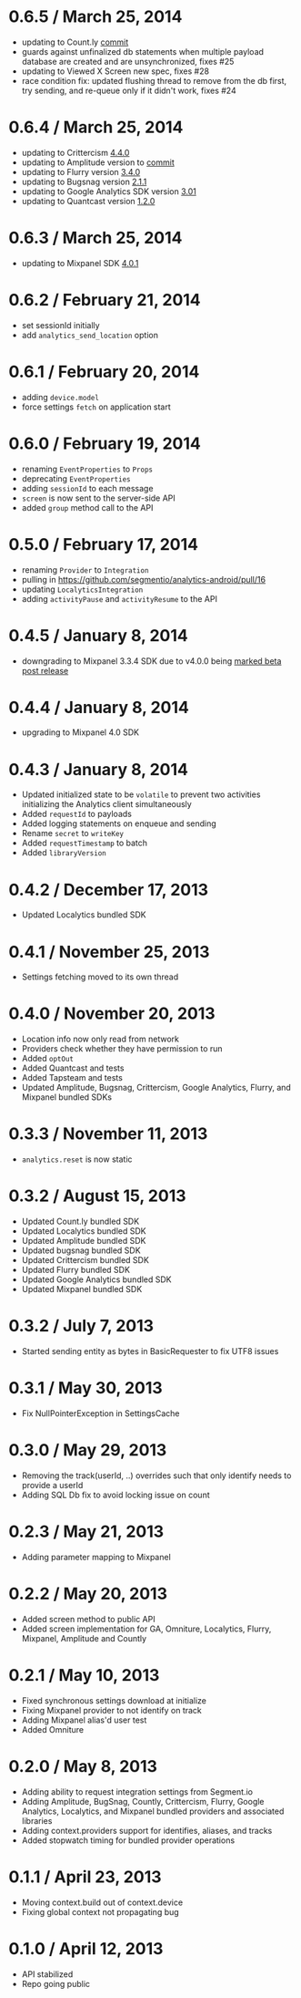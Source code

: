 0.6.5 / March 25, 2014
=================
* updating to Count.ly [commit](https://github.com/Countly/countly-sdk-android/commit/6a2f6b4e92faf80acd7c1a6ce3ec99c5336135b5)
* guards against unfinalized db statements when multiple payload database are created and are unsynchronized, fixes #25
* updating to Viewed X Screen new spec, fixes #28
* race condition fix: updated flushing thread to remove from the db first, try sending, and re-queue only if it didn't work, fixes #24

0.6.4 / March 25, 2014
=================
* updating to Crittercism [4.4.0](https://app.crittercism.com/downloads/release_notes/android/4.4.0)
* updating to Amplitude version to [commit](https://github.com/amplitude/Amplitude-Android/commit/51a69da7a8ff49848985db511e72814359e1c9f0)
* updating to Flurry version [3.4.0](http://support.flurry.com/index.php?title=Analytics/Code/ReleaseNotes/Android)
* updating to Bugsnag version [2.1.1](https://bugsnag.com/docs/notifiers/android)
* updating to Google Analytics SDK version [3.01](https://developers.google.com/analytics/devguides/collection/android/changelog#changelog)
* updating to Quantcast version [1.2.0](https://github.com/quantcast/android-measurement/blob/master/CHANGELOG.md)


0.6.3 / March 25, 2014
=================
* updating to Mixpanel SDK [4.0.1](https://github.com/mixpanel/mixpanel-android/commit/6830db80a7ef3735c087c2c30772a99c65b28d14)

0.6.2 / February 21, 2014
=================
* set sessionId initially
* add `analytics_send_location` option

0.6.1 / February 20, 2014
=================
* adding `device.model`
* force settings `fetch` on application start

0.6.0 / February 19, 2014
=================
* renaming `EventProperties` to `Props`
* deprecating `EventProperties`
* adding `sessionId` to each message
* `screen` is now sent to the server-side API
* added `group` method call to the API

0.5.0 / February 17, 2014
=================
* renaming `Provider` to `Integration`
* pulling in https://github.com/segmentio/analytics-android/pull/16
* updating `LocalyticsIntegration`
* adding `activityPause` and `activityResume` to the API

0.4.5 / January 8, 2014
=================
* downgrading to Mixpanel 3.3.4 SDK due to v4.0.0 being [marked beta post release](https://github.com/mixpanel/mixpanel-android/commit/98e30e414634df80a90650d183a5f7a131a17c74)

0.4.4 / January 8, 2014
=================
* upgrading to Mixpanel 4.0 SDK

0.4.3 / January 8, 2014
=================
* Updated initialized state to be `volatile` to prevent two activities initializing the Analytics client simultaneously
* Added `requestId` to payloads
* Added logging statements on enqueue and sending
* Rename `secret` to `writeKey`
* Added `requestTimestamp` to batch
* Added `libraryVersion`

0.4.2 / December 17, 2013
=================
* Updated Localytics bundled SDK

0.4.1 / November 25, 2013
=================
* Settings fetching moved to its own thread

0.4.0 / November 20, 2013
=================
* Location info now only read from network
* Providers check whether they have permission to run
* Added `optOut`
* Added Quantcast and tests
* Added Tapsteam and tests
* Updated Amplitude, Bugsnag, Crittercism, Google Analytics, Flurry, and Mixpanel bundled SDKs

0.3.3 / November 11, 2013
=================
* `analytics.reset` is now static

0.3.2 / August 15, 2013
=================
* Updated Count.ly bundled SDK
* Updated Localytics bundled SDK
* Updated Amplitude bundled SDK
* Updated bugsnag bundled SDK
* Updated Crittercism bundled SDK
* Updated Flurry bundled SDK
* Updated Google Analytics bundled SDK
* Updated Mixpanel bundled SDK

0.3.2 / July 7, 2013
=================
* Started sending entity as bytes in BasicRequester to fix UTF8 issues

0.3.1 / May 30, 2013
=================
* Fix NullPointerException in SettingsCache

0.3.0 / May 29, 2013
=================
* Removing the track(userId, ..) overrides such that only identify needs to provide a userId
* Adding SQL Db fix to avoid locking issue on count

0.2.3 / May 21, 2013
=================
* Adding parameter mapping to Mixpanel

0.2.2 / May 20, 2013
=================
* Added screen method to public API
* Added screen implementation for GA, Omniture, Localytics, Flurry, Mixpanel, Amplitude and Countly

0.2.1 / May 10, 2013
=================
* Fixed synchronous settings download at initialize
* Fixing Mixpanel provider to not identify on track
* Adding Mixpanel alias'd user test
* Added Omniture

0.2.0 / May 8, 2013
=================
* Adding ability to request integration settings from Segment.io
* Adding Amplitude, BugSnag, Countly, Crittercism, Flurry, Google Analytics, Localytics, and Mixpanel bundled providers and associated libraries
* Adding context.providers support for identifies, aliases, and tracks
* Added stopwatch timing for bundled provider operations

0.1.1 / April 23, 2013
=================
* Moving context.build out of context.device
* Fixing global context not propagating bug

0.1.0 / April 12, 2013
=================
* API stabilized
* Repo going public
